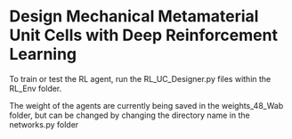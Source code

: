 
# Design Mechanical Metamaterial Unit Cells with Deep Reinforcement Learning

To train or test the RL agent, run the RL_UC_Designer.py files within the RL_Env folder.

The weight of the agents are currently being saved in the weights_48_Wab folder, but can be changed by changing the directory name in the networks.py folder
